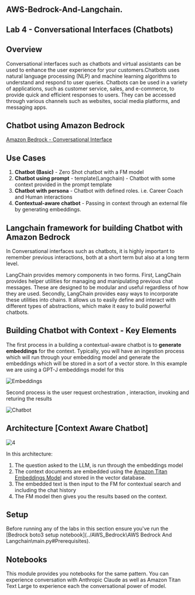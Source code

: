 ## AWS-Bedrock-And-Langchain.

## Lab 4 - Conversational Interfaces (Chatbots)

## Overview

Conversational interfaces such as chatbots and virtual assistants can be used to enhance the user experience for your customers.Chatbots uses natural language processing (NLP) and machine learning algorithms to understand and respond to user queries. Chatbots can be used in a variety of applications, such as customer service, sales, and e-commerce, to provide quick and efficient responses to users. They can be accessed through various channels such as websites, social media platforms, and messaging apps.


## Chatbot using Amazon Bedrock

 [Amazon Bedrock - Conversational Interface](./imgs\10-overview.png)

## Use Cases

1. **Chatbot (Basic)** - Zero Shot chatbot with a FM model
2. **Chatbot using prompt** - template(Langchain) - Chatbot with some context provided in the prompt template
3. **Chatbot with persona** - Chatbot with defined roles. i.e. Career Coach and Human interactions
4. **Contextual-aware chatbot** - Passing in context through an external file by generating embeddings.

## Langchain framework for building Chatbot with Amazon Bedrock
In Conversational interfaces such as chatbots, it is highly important to remember previous interactions, both at a short term but also at a long term level.

LangChain provides memory components in two forms. First, LangChain provides helper utilities for managing and manipulating previous chat messages. These are designed to be modular and useful regardless of how they are used. Secondly, LangChain provides easy ways to incorporate these utilities into chains.
It allows us to easily define and interact with different types of abstractions, which make it easy to build powerful chatbots.

## Building Chatbot with Context - Key Elements

The first process in a building a contextual-aware chatbot is to **generate embeddings** for the context. Typically, you will have an ingestion process which will run through your embedding model and generate the embeddings which will be stored in a sort of a vector store. In this example we are using a GPT-J embeddings model for this

![Embeddings](./images/embeddings_lang.png)

Second process is the user request orchestration , interaction,  invoking and returing the results

![Chatbot](./images/chatbot_lang.png)

## Architecture [Context Aware Chatbot]
![4](./images/context-aware-chatbot.png)

In this architecture:

1. The question asked to the LLM, is run through the embeddings model
2. The context documents are embedded using the [Amazon Titan Embeddings Model](https://aws.amazon.com/bedrock/titan/) and stored in the vector database.
3. The embedded text is then input to the FM for contextual search and including the chat history
4. The FM model then gives you the results based on the context.

## Setup
Before running any of the labs in this section ensure you've run the [Bedrock boto3 setup notebook](../AWS_Bedrock\AWS Bedrock And Langchain\main.py#Prerequisites).

## Notebooks
This module provides you  notebooks for the same pattern. You can experience conversation with Anthropic Claude as well as Amazon Titan Text Large to experience each the conversational power of model.

